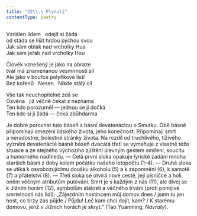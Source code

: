 ```yaml
---
title: "22\\.\_Plynutí"
contentType: poetry
---
```


<section>

Vzdálen lidem   odejít si žádá  
od stáda se lišit hrdou pýchou svou  
Jak sám oblak nad vrcholky Hua  
Jak sám jeřáb nad vrcholky Hou

</section>

<section>

Člověk vznešený je jako na obraze  
tvář má znamenanou vesmírností sil  
Ale jako v bouřce pelyňkové listí  
Bez kořenů   Nesen   Nikde stálý cíl

</section>

<section>

Vše tak neuchopitelné zdá se  
Ozvěna   již věčně čekat z neznáma  
Ten kdo porozuměl — jednou se jí dočká  
Ten kdo si ji žádá — čeká zbůhdarma

</section>


<section>

Je dobré porovnat tuto báseň s básní devatenáctou o Smutku. Obě básně připomínají omezení lidského života, jeho konečnost. Připomínají smrt a neradostné, bolestné stránky života. Na rozdíl od truchlivého, tíživého vyznění devatenácté básně báseň dvacátá třetí se vymaňuje z vlastně téže situace a ze stejného výchozího zjištění úlevným gestem smíření, soucitu a humorného nadhledu. — Celá první sloka opakuje lyrické zadání mnoha starších básní z doby kolem počátku našeho letopočtu (1–4). — Druhá sloka se utíká k osvobozujícímu doušku alkoholu (5) a k zapomnění (6), k samotě (7) a přátelství (8). — Třetí sloka se otvírá nové cestě, její písničce a holi, oněm věčným atributům putování. Smrt je s každým z nás (11), ale dívej se k Jižním horám (12), symbolům stálosti a věčného trvání (proti pomíjivé smrtelnosti nás lidí): „Zájezdním hostincem můj domov dnes / jsem tu jen host, co brzy zas půjde / Půjdu! Leč kam chci dojít, kam? / K starému domovu, jenž v Jižních horách je skryt.“ (Tao Yuanming, _Návraty_).

</section>
